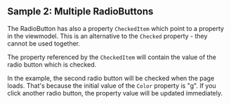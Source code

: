 ## Sample 2: Multiple RadioButtons

The RadioButton has also a property `CheckedItem` which point to a property in the viewmodel. This is an alternative to the `Checked` property - 
they cannot be used together.

The property referenced by the `CheckedItem` will contain the value of the radio button which is checked. 

In the example, the second radio button will be checked when the page loads. That's because the initial value of the `Color` property is "g".
If you click another radio button, the property value will be updated immediately.
